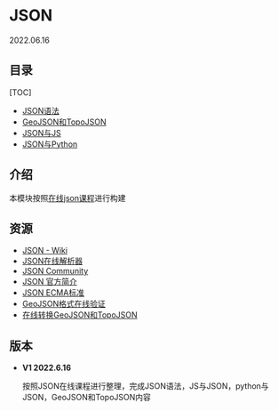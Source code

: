 # JSON
2022.06.16

## 目录
[TOC]

* [JSON语法](./notes/JSON语法.md)
* [GeoJSON和TopoJSON](./notes/GeoJSON和TopoJSON.md)
* [JSON与JS](./notes/JSON与JS.md)
* [JSON与Python](./notes/JSON与Python.md)

## 介绍

本模块按照[在线json课程](https://www.bilibili.com/video/BV1YC4y1h7ko)进行构建

## 资源
* [JSON - Wiki](https://zh.wikipedia.org/wiki/JSON)
* [JSON在线解析器](https://www.json.cn/)
* [JSON Community](http://json.com/)
* [JSON 官方简介](https://www.json.org/json-en.html)
* [JSON ECMA标准](https://www.ecma-international.org/wp-content/uploads/ECMA-404_2nd_edition_december_2017.pdf)
* [GeoJSON格式在线验证](http://geojson.io/)
* [在线转换GeoJSON和TopoJSON](http://mapshaper.org)

## 版本

* **V1 2022.6.16**

  按照JSON在线课程进行整理，完成JSON语法，JS与JSON，python与JSON，GeoJSON和TopoJSON内容
